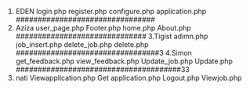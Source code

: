 1. EDEN 
login.php
register.php
configure.php
application.php
################################
2. Aziza 
user_page.php
Footer.php
home.php
About.php
##############################
3.Tigist 
adimn.php
job_insert.php
delete_job.php
delete.php
#################################3
4.Simon
 get_feedback.php
view_feedback.php
Update_job.php
Update.php
######################################33
5. nati 
Viewapplication.php
Get application.php
Logout.php
Viewjob.php